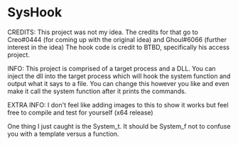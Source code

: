 # SysHook

CREDITS:
This project was not my idea. 
The credits for that go to Creo#0444 (for coming up with the original idea) and Ghoul#6066 (further interest in the idea)
The hook code is credit to BTBD, specifically his access project.

INFO:
This project is comprised of a target process and a DLL.
You can inject the dll into the target process which will hook the system function and output what it says to a file.
You can change this however you like and even make it call the system function after it prints the commands.

EXTRA INFO:
I don't feel like adding images to this to show it works but feel free to compile and test for yourself (x64 release)

One thing I just caught is the System_t. It should be System_f not to confuse you with a template versus a function.
